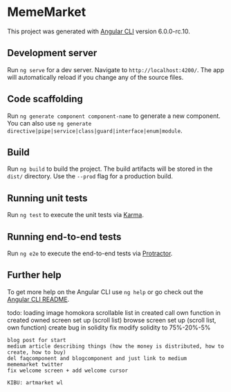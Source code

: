 # MemeMarket

This project was generated with [Angular CLI](https://github.com/angular/angular-cli) version 6.0.0-rc.10.

## Development server

Run `ng serve` for a dev server. Navigate to `http://localhost:4200/`. The app will automatically reload if you change any of the source files.

## Code scaffolding

Run `ng generate component component-name` to generate a new component. You can also use `ng generate directive|pipe|service|class|guard|interface|enum|module`.

## Build

Run `ng build` to build the project. The build artifacts will be stored in the `dist/` directory. Use the `--prod` flag for a production build.

## Running unit tests

Run `ng test` to execute the unit tests via [Karma](https://karma-runner.github.io).

## Running end-to-end tests

Run `ng e2e` to execute the end-to-end tests via [Protractor](http://www.protractortest.org/).

## Further help

To get more help on the Angular CLI use `ng help` or go check out the [Angular CLI README](https://github.com/angular/angular-cli/blob/master/README.md).


todo:
    loading image homokora
    scrollable list in created
    call own function in created
    owned screen set up (scroll list)
    browse screen set up (scroll list, own function)
    create bug in solidity fix
    modify solidity to 75%-20%-5%

    blog post for start
    medium article describing things (how the money is distributed, how to create, how to buy)
    del faqcomponent and blogcomponent and just link to medium
    mememarket twitter
    fix welcome screen + add welcome cursor

    KIBU: artmarket wl
